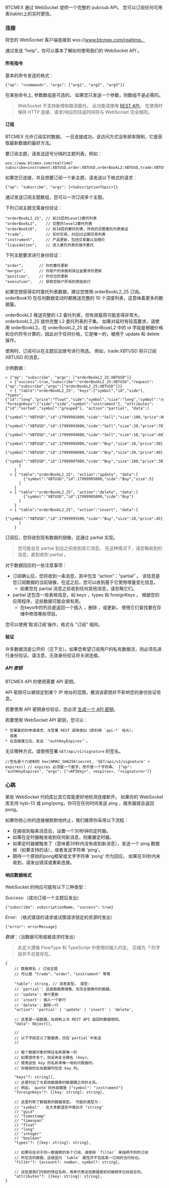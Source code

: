 BTCMEX 通过 WebSocket 提供一个完整的 pub/sub API。 您可以订阅任何可用表(table)上的实时更改。

### 连接

将您的 WebSocket 客户端连接到 wss://www.btcmex.com/realtime。

通过发送 "help"，你可以基本了解如何使用我们的 WebSocket API 。

#### 所有指令

基本的命令发送的格式︰

```
{"op": "<command>", "args": ["arg1", "arg2", "arg3"]}
```

在某些命令上, 参数数组是可选的。 如果您只发送一个参数，则数组不是必需的。

> WebSocket 不支持新增和取消委托。 此功能请使用 [REST API](#https://github.com/btcmex/api-connectors/tree/master/official-http)。 在使用时保持 HTTP 连接，请求/响应的往返时间将与 WebSocket 完全相同。

#### 订阅

BTCMEX 允许订阅实时数据。 一旦连接成功，该访问方式没有频率限制，它是获取最新数据的最好方法。

要订阅主题，请发送逗号分隔的主题列表。例如︰ 

```
wss://www.btcmex.com/realtime?subscribe=instrument:XBTUSD,order:XBTUSD,orderBookL2:XBTUSD,trade:XBTUSD,liquidation:XBTUSD
```

如果您已连接，并且想要订阅一个新主题，请发送以下格式的请求︰

```
{"op": "subscribe", "args": [<SubscriptionTopic>]}
```

通过发送订阅主题数组，您可以一次订阅多个主题。

下列订阅主题无需身份验证：

  ```
  "orderBookL2_25", // 前25层的Level2委托列表 
  "orderBookL2",    // 完整的level2委托列表 
  "orderBook10",    // 前10层的委托列表，传统的完整委托列表推送 
  "trade",          // 实时交易，对应UI近期交易列表 
  "instrument",     // 产品更新，包括交易量以及报价 
  "liquidation",    // 进入委托列表的强平委托
  ```

下列主题要求进行身份验证︰

  ```
  "order",       // 你的委托更新
  "margin",      // 你账户的余额和保证金要求的更新 
  "position",    // 你仓位的更新 
  "execution",   // 获取您账户所有的原始执行 
  ```

如果您想获得实时委托列表数据，建议您使用 orderBookL2_25 订阅。 orderBook10 在任何数据变动时都推送完整的 10 个深度列表，这意味着更多的数据量。 

orderBookL2 推送完整的 L2 委托列表，但有效载荷可能变得非常大。 orderbookL2_25 提供完整 L2 委托列表的子集。 如果对延时有较高要求，请使用 orderBookL2。在 orderBookL2_25 或 orderBookL2 中的 id 字段是根据价格和合约符号计算的，因此对于任何价格，它是唯一的，被用于 update 和 delete 操作。

使用时，订阅可以在主题后加冒号进行筛选。 例如，trade:XBTUSD 将只订阅 XBTUSD 的消息。

示例数据：

```
> {"op": "subscribe", "args": ["orderBookL2_25:XBTUSD"]}
  < {"success":true,"subscribe":"orderBookL2_25:XBTUSD","request":{"op":"subscribe","args":["orderBookL2_25:XBTUSD"]}}
  < { "table":"orderBookL2_25", "keys":["symbol","id","side"], "types":{"id":"long","price":"float","side":"symbol","size":"long","symbol":"symbol"} "foreignKeys":{"side":"side","symbol":"instrument"}, "attributes":{"id":"sorted","symbol":"grouped"}, "action":"partial", "data":[
        {"symbol":"XBTUSD","id":17999992000,"side":"Sell","size":100,"price":80},
        {"symbol":"XBTUSD","id":17999993000,"side":"Sell","size":20,"price":70},
        {"symbol":"XBTUSD","id":17999994000,"side":"Sell","size":10,"price":60},
        {"symbol":"XBTUSD","id":17999995000,"side":"Buy","size":10,"price":50},
        {"symbol":"XBTUSD","id":17999996000,"side":"Buy","size":20,"price":40},
        {"symbol":"XBTUSD","id":17999997000,"side":"Buy","size":100,"price":30}
      ]
    }
  < { "table":"orderBookL2_25", "action":"update", "data":[
        {"symbol":"XBTUSD","id":17999995000,"side":"Buy","size":5}
      ]
    }
  < { "table":"orderBookL2_25", "action":"delete", "data":[
        {"symbol":"XBTUSD","id":17999995000,"side":"Buy"}
      ]
    }
  < { "table":"orderBookL2_25", "action":"insert", "data":[
        {"symbol":"XBTUSD","id":17999995500,"side":"Buy","size":10,"price":45},
      ]
    }
```

订阅后，您将收到现有数据的镜像，这通过 partial 实现。

> 您可能会在 partial 到达之前收到其它消息。 在这种情况下，请忽略收到的消息，直到收到 partial 。

对于数据回应的一些注意事项：

- 订阅确认后，您将收到一条消息，其中包含 “action”：“partial” 。 该信息是您订阅数据的当前镜像，在这之后，您可以收到基于它使用增量变化信息。
  - 如果您在 partial 消息之前收到任何其他消息，请忽略它们。
- partial 还包含一些表格信息，如 keys ，types 和 foreignKeys 。 根据您的应用程序，这些数据可能会很有用。
  - 在keys中的列总是返回一个插入 ，删除 ，或更新。 使用它们查找要在存储中修改哪些项目。

您可以使用'取消订阅'操作，格式与 "订阅" 相同。

#### 验证

许多数据流是公开的（见下文）。如果您希望订阅用户的私有数据流，则必须先进行身份验证。请注意，无效身份验证将关闭连接。

##### API 密钥

BTCMEX API 的使用需要 API 密钥。

API 密钥可以被锁定到某个 IP 地址的范围，撤消该密钥并不影响您的身份验证信息。

若要使用 API 密钥身份验证，您必须 [生成一个 API 密钥](#https://www.btcmex.com)。

若要使用 WebSocket API 密钥，您可以︰

```
* 签署最初的申请请求，与签署 REST 调用类似（即利用 `api-*` 标头），
  或者
* 在连接建立后，发送 `"authKeyExpires"`。
```

无论哪种方式，请使用签署 `GET/api/v1/signature` 的签名。

```
//签名是十六进制的 hex(HMAC_SHA256(secret, 'GET/api/v1/signature' + expires)) // expires 必须是一个数字，而不是一个字符串。 {"op": "authKeyExpires", "args": ["<APIKey>", <expires>, "<signature>"]}
```

### 心跳

某些 WebSocket 代码库比其它库能更好地检测连接断开。 如果你的 WebSocket 库支持 hybi-13 或 ping/pong，你可在任何时间发送 ping ，服务器就会返回pong。

如果你担心你的连接被默默地终止，我们推荐你采用以下流程：

  - 在接收到每条消息后，设置一个30秒钟的定时器。
  - 如果在定时器触发收到任何新消息，则重置定时器。
  - 如果定时器被触发了（意味着30秒内没有收到新消息），发送一个 ping 数据帧（如果支持的话），或者发送字符串 'ping'。
  - 期待一个原始的pong框架或文字字符串 'pong' 作为回应。 如果在30秒内未收到，请发出错误或重新连接。

#### 响应数据格式

WebSocket 的响应可能有以下三种类型：

*Success*:（成功订阅一个主题后发出）

```
{"subscribe": subscriptionName, "success": true}
```

*Error*: （格式错误的请求或试图请求锁定的资源时发出）

```
{"error": errorMessage}
```

*数据*：（当数据可用或被请求时发出）

> 此定义遵循 FlowType 和 TypeScript 中使用的输入约定。 后缀为 ？的字段并不总是存在。 

```
{ 
	// 数据表名 / 订阅主题 
	// 可以是 "trade"，"order"，"instrument" 等等 
	
	"table": string, // 消息类型。 类型: 
	// 'partial': 这是数据表镜像，将完全替换你的数据。 
	// 'update': 单行更新 
	// 'insert': 插入一个新行 
	// 'delete': 删除一行 
	"action": 'partial' | 'update' | 'insert' | 'delete', 
	
	// 这里是一组数据，在结构上与 REST API 返回的数据相同。 
	"data": Object[], 
	
	// 
	// 以下字段定义了数据表，仅在`partial`中发送 
	// 
	
	// 每个数据对象的特征名称是唯一的 
	// 如果提供多个，则采用复合键名 (key)。 
	// 使用这些 key 的名称来唯一地标识数据列。  
	// 你接收的左右数据均包含 key 列。 
	
	"keys"?: string[], 
	// 这里列出了与其他数据表的数据键之间的关系。 
	// 例如，`quote`的外部键是 {"symbol": "instrument"} 
	"foreignKeys"?: {[key: string]: string}, 
	
	// 这里列举了数据表的数据类型。 可能的类型为： 
	// "symbol" - 在大多数语言中类似于 "string" 
	// "guid" 
	// "timestamp" 
	// "timespan" 
	// "float" 
	// "long" 
	// "integer" 
	// "boolean" 
	"types"?: {[key: string]: string}, 
	
	// 如果存在对于同一数据表的多个订阅，请使用 `filter` 来指明不同的订阅 
	// 所包含的数据，这是因为 `table` 属性并不包括某一订阅的合约标记。 
	"filter"?: {account?: number, symbol?: string}, 
	
	// 这些是我们内部的特征名称，用来代表这些数据是如何被排序已经组合的。 
	"attributes"?: {[key: string]: string},
}
```
